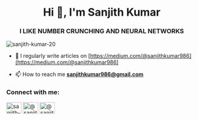 <h1 align="center">Hi 👋, I'm Sanjith Kumar</h1>
<h3 align="center">I LIKE NUMBER CRUNCHING AND NEURAL NETWORKS</h3>

<p align="left"> <img src="https://komarev.com/ghpvc/?username=sanjith-kumar-20&label=Profile%20views&color=0e75b6&style=flat" alt="sanjith-kumar-20" /> </p>


 

- 📝 I regularly write articles on [https://medium.com/@sanjithkumar986](https://medium.com/@sanjithkumar986)

- 📫 How to reach me **sanjithkumar986@gmail.com**
  
<h3 align="left">Connect with me:</h3>
<p align="left">
<a href="https://linkedin.com/in/sanjith-kumar-36a68224b" target="blank"><img align="center" src="https://raw.githubusercontent.com/rahuldkjain/github-profile-readme-generator/master/src/images/icons/Social/linked-in-alt.svg" alt="sanjith-kumar-36a68224b" height="30" width="40" /></a>
<a href="https://medium.com/@sanjithkumar986" target="blank"><img align="center" src="https://raw.githubusercontent.com/rahuldkjain/github-profile-readme-generator/master/src/images/icons/Social/medium.svg" alt="@sanjithkumar986" height="30" width="40" /></a>
<a href="https://x.com/Sanjith773" target="blank"><img align="center" src="https://raw.githubusercontent.com/rahuldkjain/github-profile-readme-generator/master/src/images/icons/Social/twitter.svg" alt="@sanjithkumar986" height="30" width="40" /></a>
</p>
